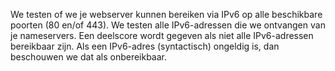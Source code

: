 We testen of we je webserver kunnen bereiken via IPv6 op alle beschikbare poorten (80 en/of 443). We testen alle IPv6-adressen die we ontvangen van je nameservers. Een deelscore wordt gegeven als niet alle IPv6-adressen bereikbaar zijn. Als een IPv6-adres (syntactisch) ongeldig is, dan beschouwen we dat als onbereikbaar.
